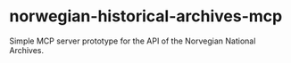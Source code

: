 # norwegian-historical-archives-mcp
Simple MCP server prototype for the API of the Norvegian National Archives.
